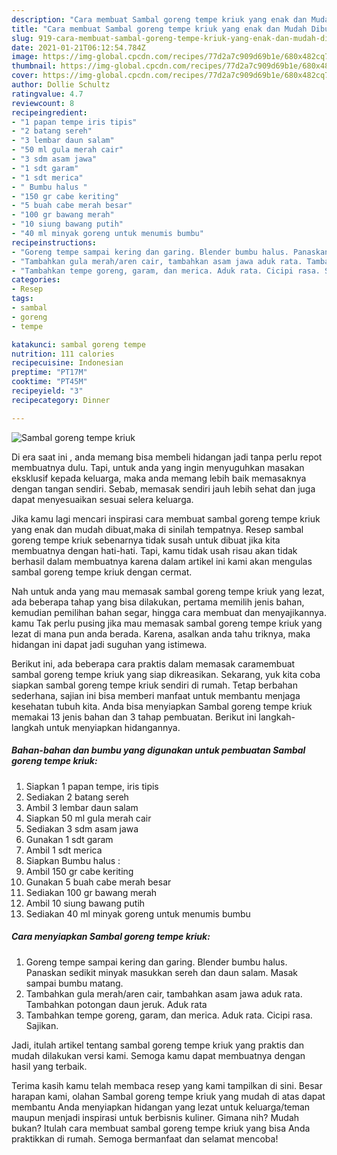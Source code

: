 ```yaml
---
description: "Cara membuat Sambal goreng tempe kriuk yang enak dan Mudah Dibuat"
title: "Cara membuat Sambal goreng tempe kriuk yang enak dan Mudah Dibuat"
slug: 919-cara-membuat-sambal-goreng-tempe-kriuk-yang-enak-dan-mudah-dibuat
date: 2021-01-21T06:12:54.784Z
image: https://img-global.cpcdn.com/recipes/77d2a7c909d69b1e/680x482cq70/sambal-goreng-tempe-kriuk-foto-resep-utama.jpg
thumbnail: https://img-global.cpcdn.com/recipes/77d2a7c909d69b1e/680x482cq70/sambal-goreng-tempe-kriuk-foto-resep-utama.jpg
cover: https://img-global.cpcdn.com/recipes/77d2a7c909d69b1e/680x482cq70/sambal-goreng-tempe-kriuk-foto-resep-utama.jpg
author: Dollie Schultz
ratingvalue: 4.7
reviewcount: 8
recipeingredient:
- "1 papan tempe iris tipis"
- "2 batang sereh"
- "3 lembar daun salam"
- "50 ml gula merah cair"
- "3 sdm asam jawa"
- "1 sdt garam"
- "1 sdt merica"
- " Bumbu halus "
- "150 gr cabe keriting"
- "5 buah cabe merah besar"
- "100 gr bawang merah"
- "10 siung bawang putih"
- "40 ml minyak goreng untuk menumis bumbu"
recipeinstructions:
- "Goreng tempe sampai kering dan garing. Blender bumbu halus. Panaskan sedikit minyak masukkan sereh dan daun salam. Masak sampai bumbu matang."
- "Tambahkan gula merah/aren cair, tambahkan asam jawa aduk rata. Tambahkan potongan daun jeruk. Aduk rata"
- "Tambahkan tempe goreng, garam, dan merica. Aduk rata. Cicipi rasa. Sajikan."
categories:
- Resep
tags:
- sambal
- goreng
- tempe

katakunci: sambal goreng tempe 
nutrition: 111 calories
recipecuisine: Indonesian
preptime: "PT17M"
cooktime: "PT45M"
recipeyield: "3"
recipecategory: Dinner

---
```



![Sambal goreng tempe kriuk](https://img-global.cpcdn.com/recipes/77d2a7c909d69b1e/680x482cq70/sambal-goreng-tempe-kriuk-foto-resep-utama.jpg)

Di era  saat ini , anda memang bisa membeli hidangan jadi tanpa perlu repot membuatnya dulu. Tapi, untuk anda yang ingin menyuguhkan masakan eksklusif kepada keluarga, maka anda memang lebih baik memasaknya dengan tangan sendiri. Sebab, memasak sendiri jauh lebih sehat dan juga dapat menyesuaikan sesuai selera keluarga.

Jika kamu lagi mencari inspirasi cara membuat sambal goreng tempe kriuk yang enak dan mudah dibuat,maka di sinilah tempatnya. Resep sambal goreng tempe kriuk  sebenarnya tidak susah untuk dibuat jika kita membuatnya dengan hati-hati. Tapi, kamu tidak usah risau akan tidak berhasil dalam membuatnya 
karena dalam artikel ini kami akan mengulas sambal goreng tempe kriuk dengan cermat.  



Nah untuk anda yang mau memasak sambal goreng tempe kriuk yang lezat, ada beberapa tahap yang bisa dilakukan, pertama memilih jenis bahan, kemudian pemilihan bahan segar, hingga cara membuat dan menyajikannya. kamu Tak perlu pusing jika mau memasak sambal goreng tempe kriuk yang lezat di mana pun anda berada. Karena, asalkan anda  tahu triknya, maka hidangan ini dapat jadi suguhan yang istimewa.

Berikut ini, ada beberapa cara praktis  dalam memasak caramembuat sambal goreng tempe kriuk yang siap dikreasikan. Sekarang, yuk kita coba siapkan sambal goreng tempe kriuk sendiri di rumah. Tetap berbahan sederhana, sajian ini bisa memberi manfaat untuk membantu menjaga kesehatan tubuh kita. Anda bisa menyiapkan Sambal goreng tempe kriuk memakai 13 jenis bahan dan 3 tahap pembuatan. Berikut ini langkah-langkah untuk menyiapkan hidangannya.

<!--inarticleads1-->

##### Bahan-bahan dan bumbu yang digunakan untuk pembuatan Sambal goreng tempe kriuk:

1. Siapkan 1 papan tempe, iris tipis
1. Sediakan 2 batang sereh
1. Ambil 3 lembar daun salam
1. Siapkan 50 ml gula merah cair
1. Sediakan 3 sdm asam jawa
1. Gunakan 1 sdt garam
1. Ambil 1 sdt merica
1. Siapkan  Bumbu halus :
1. Ambil 150 gr cabe keriting
1. Gunakan 5 buah cabe merah besar
1. Sediakan 100 gr bawang merah
1. Ambil 10 siung bawang putih
1. Sediakan 40 ml minyak goreng untuk menumis bumbu




<!--inarticleads2-->

##### Cara menyiapkan Sambal goreng tempe kriuk:

1. Goreng tempe sampai kering dan garing. Blender bumbu halus. Panaskan sedikit minyak masukkan sereh dan daun salam. Masak sampai bumbu matang.
1. Tambahkan gula merah/aren cair, tambahkan asam jawa aduk rata. Tambahkan potongan daun jeruk. Aduk rata
1. Tambahkan tempe goreng, garam, dan merica. Aduk rata. Cicipi rasa. Sajikan.




Jadi, itulah artikel tentang  sambal goreng tempe kriuk  yang praktis dan mudah dilakukan versi kami. Semoga kamu dapat membuatnya dengan hasil yang terbaik. 

Terima kasih kamu telah membaca resep yang kami tampilkan di sini. Besar harapan kami, olahan  Sambal goreng tempe kriuk yang mudah di atas dapat membantu Anda menyiapkan hidangan yang lezat untuk keluarga/teman maupun menjadi inspirasi untuk berbisnis kuliner. Gimana nih? Mudah bukan? Itulah cara membuat sambal goreng tempe kriuk yang bisa Anda praktikkan di rumah. Semoga bermanfaat dan selamat mencoba!

